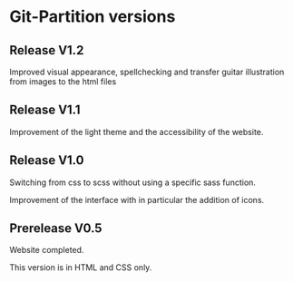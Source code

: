# Git-Partition versions

## Release V1.2

Improved visual appearance, spellchecking and transfer guitar illustration from images to the html files

## Release V1.1

Improvement of the light theme and the accessibility of the website.

## Release V1.0

Switching from css to scss without using a specific sass function.

Improvement of the interface with in particular the addition of icons.

## Prerelease V0.5

Website completed.

This version is in HTML and CSS only.